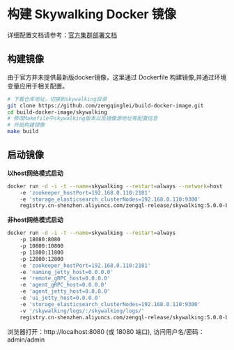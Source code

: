 # 构建 Skywalking Docker 镜像

详细配置文档请参考：[官方集群部署文档](https://github.com/apache/incubator-skywalking/blob/5.x/docs/cn/Deploy-backend-in-cluster-mode-CN.md)

## 构建镜像

由于官方并未提供最新版docker镜像，这里通过 Dockerfile 构建镜像,并通过环境变量应用于相关配置。

``` bash
# 下载仓库地址，切换到skywalking目录
git clone https://github.com/zengqinglei/build-docker-image.git
cd build-docker-image/skywalking
# 修改Makefile中skywalking版本以及镜像源地址等配置信息
# 开始构建镜像
make build
```

## 启动镜像

**以host网络模式启动**
``` bash
docker run -d -i -t --name=skywalking --restart=always --network=host
    -e 'zookeeper_hostPort=192.168.0.110:2181'
    -e 'storage_elasticsearch_clusterNodes=192.168.0.110:9300'
    registry.cn-shenzhen.aliyuncs.com/zengql-release/skywalking:5.0.0-beta2
```
**非host网络模式启动**
``` bash
docker run -d -i -t --name=skywalking --restart=always
    -p 18080:8080
    -p 10800:10800
    -p 11800:11800
    -p 12800:12800
    -e 'zookeeper_hostPort=192.168.0.110:2181'
    -e 'naming_jetty_host=0.0.0.0'
    -e 'remote_gRPC_host=0.0.0.0'
    -e 'agent_gRPC_host=0.0.0.0'
    -e 'agent_jetty_host=0.0.0.0'
    -e 'ui_jetty_host=0.0.0.0'
    -e 'storage_elasticsearch_clusterNodes=192.168.0.110:9300'
    -v '/skywalking/logs/:/skywalking/logs/'
    registry.cn-shenzhen.aliyuncs.com/zengql-release/skywalking:5.0.0-beta2
```

浏览器打开：http://localhost:8080 (或 18080 端口), 访问用户名/密码：admin/admin
